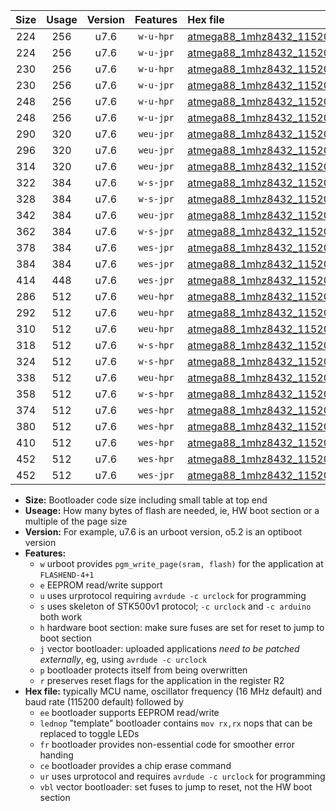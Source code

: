 |Size|Usage|Version|Features|Hex file|
|:-:|:-:|:-:|:-:|:--|
|224|256|u7.6|`w-u-hpr`|[atmega88_1mhz8432_115200bps_ur.hex](https://raw.githubusercontent.com/stefanrueger/urboot/main//atmega88_1mhz8432_115200bps_ur.hex)|
|224|256|u7.6|`w-u-jpr`|[atmega88_1mhz8432_115200bps_ur_vbl.hex](https://raw.githubusercontent.com/stefanrueger/urboot/main//atmega88_1mhz8432_115200bps_ur_vbl.hex)|
|230|256|u7.6|`w-u-hpr`|[atmega88_1mhz8432_115200bps_lednop_ur.hex](https://raw.githubusercontent.com/stefanrueger/urboot/main//atmega88_1mhz8432_115200bps_lednop_ur.hex)|
|230|256|u7.6|`w-u-jpr`|[atmega88_1mhz8432_115200bps_lednop_ur_vbl.hex](https://raw.githubusercontent.com/stefanrueger/urboot/main//atmega88_1mhz8432_115200bps_lednop_ur_vbl.hex)|
|248|256|u7.6|`w-u-hpr`|[atmega88_1mhz8432_115200bps_lednop_fr_ur.hex](https://raw.githubusercontent.com/stefanrueger/urboot/main//atmega88_1mhz8432_115200bps_lednop_fr_ur.hex)|
|248|256|u7.6|`w-u-jpr`|[atmega88_1mhz8432_115200bps_lednop_fr_ur_vbl.hex](https://raw.githubusercontent.com/stefanrueger/urboot/main//atmega88_1mhz8432_115200bps_lednop_fr_ur_vbl.hex)|
|290|320|u7.6|`weu-jpr`|[atmega88_1mhz8432_115200bps_ee_ur_vbl.hex](https://raw.githubusercontent.com/stefanrueger/urboot/main//atmega88_1mhz8432_115200bps_ee_ur_vbl.hex)|
|296|320|u7.6|`weu-jpr`|[atmega88_1mhz8432_115200bps_ee_lednop_ur_vbl.hex](https://raw.githubusercontent.com/stefanrueger/urboot/main//atmega88_1mhz8432_115200bps_ee_lednop_ur_vbl.hex)|
|314|320|u7.6|`weu-jpr`|[atmega88_1mhz8432_115200bps_ee_lednop_fr_ur_vbl.hex](https://raw.githubusercontent.com/stefanrueger/urboot/main//atmega88_1mhz8432_115200bps_ee_lednop_fr_ur_vbl.hex)|
|322|384|u7.6|`w-s-jpr`|[atmega88_1mhz8432_115200bps_vbl.hex](https://raw.githubusercontent.com/stefanrueger/urboot/main//atmega88_1mhz8432_115200bps_vbl.hex)|
|328|384|u7.6|`w-s-jpr`|[atmega88_1mhz8432_115200bps_lednop_vbl.hex](https://raw.githubusercontent.com/stefanrueger/urboot/main//atmega88_1mhz8432_115200bps_lednop_vbl.hex)|
|342|384|u7.6|`weu-jpr`|[atmega88_1mhz8432_115200bps_ee_lednop_fr_ce_ur_vbl.hex](https://raw.githubusercontent.com/stefanrueger/urboot/main//atmega88_1mhz8432_115200bps_ee_lednop_fr_ce_ur_vbl.hex)|
|362|384|u7.6|`w-s-jpr`|[atmega88_1mhz8432_115200bps_lednop_fr_vbl.hex](https://raw.githubusercontent.com/stefanrueger/urboot/main//atmega88_1mhz8432_115200bps_lednop_fr_vbl.hex)|
|378|384|u7.6|`wes-jpr`|[atmega88_1mhz8432_115200bps_ee_vbl.hex](https://raw.githubusercontent.com/stefanrueger/urboot/main//atmega88_1mhz8432_115200bps_ee_vbl.hex)|
|384|384|u7.6|`wes-jpr`|[atmega88_1mhz8432_115200bps_ee_lednop_vbl.hex](https://raw.githubusercontent.com/stefanrueger/urboot/main//atmega88_1mhz8432_115200bps_ee_lednop_vbl.hex)|
|414|448|u7.6|`wes-jpr`|[atmega88_1mhz8432_115200bps_ee_lednop_fr_vbl.hex](https://raw.githubusercontent.com/stefanrueger/urboot/main//atmega88_1mhz8432_115200bps_ee_lednop_fr_vbl.hex)|
|286|512|u7.6|`weu-hpr`|[atmega88_1mhz8432_115200bps_ee_ur.hex](https://raw.githubusercontent.com/stefanrueger/urboot/main//atmega88_1mhz8432_115200bps_ee_ur.hex)|
|292|512|u7.6|`weu-hpr`|[atmega88_1mhz8432_115200bps_ee_lednop_ur.hex](https://raw.githubusercontent.com/stefanrueger/urboot/main//atmega88_1mhz8432_115200bps_ee_lednop_ur.hex)|
|310|512|u7.6|`weu-hpr`|[atmega88_1mhz8432_115200bps_ee_lednop_fr_ur.hex](https://raw.githubusercontent.com/stefanrueger/urboot/main//atmega88_1mhz8432_115200bps_ee_lednop_fr_ur.hex)|
|318|512|u7.6|`w-s-hpr`|[atmega88_1mhz8432_115200bps.hex](https://raw.githubusercontent.com/stefanrueger/urboot/main//atmega88_1mhz8432_115200bps.hex)|
|324|512|u7.6|`w-s-hpr`|[atmega88_1mhz8432_115200bps_lednop.hex](https://raw.githubusercontent.com/stefanrueger/urboot/main//atmega88_1mhz8432_115200bps_lednop.hex)|
|338|512|u7.6|`weu-hpr`|[atmega88_1mhz8432_115200bps_ee_lednop_fr_ce_ur.hex](https://raw.githubusercontent.com/stefanrueger/urboot/main//atmega88_1mhz8432_115200bps_ee_lednop_fr_ce_ur.hex)|
|358|512|u7.6|`w-s-hpr`|[atmega88_1mhz8432_115200bps_lednop_fr.hex](https://raw.githubusercontent.com/stefanrueger/urboot/main//atmega88_1mhz8432_115200bps_lednop_fr.hex)|
|374|512|u7.6|`wes-hpr`|[atmega88_1mhz8432_115200bps_ee.hex](https://raw.githubusercontent.com/stefanrueger/urboot/main//atmega88_1mhz8432_115200bps_ee.hex)|
|380|512|u7.6|`wes-hpr`|[atmega88_1mhz8432_115200bps_ee_lednop.hex](https://raw.githubusercontent.com/stefanrueger/urboot/main//atmega88_1mhz8432_115200bps_ee_lednop.hex)|
|410|512|u7.6|`wes-hpr`|[atmega88_1mhz8432_115200bps_ee_lednop_fr.hex](https://raw.githubusercontent.com/stefanrueger/urboot/main//atmega88_1mhz8432_115200bps_ee_lednop_fr.hex)|
|452|512|u7.6|`wes-hpr`|[atmega88_1mhz8432_115200bps_ee_lednop_fr_ce.hex](https://raw.githubusercontent.com/stefanrueger/urboot/main//atmega88_1mhz8432_115200bps_ee_lednop_fr_ce.hex)|
|452|512|u7.6|`wes-jpr`|[atmega88_1mhz8432_115200bps_ee_lednop_fr_ce_vbl.hex](https://raw.githubusercontent.com/stefanrueger/urboot/main//atmega88_1mhz8432_115200bps_ee_lednop_fr_ce_vbl.hex)|

- **Size:** Bootloader code size including small table at top end
- **Useage:** How many bytes of flash are needed, ie, HW boot section or a multiple of the page size
- **Version:** For example, u7.6 is an urboot version, o5.2 is an optiboot version
- **Features:**
  + `w` urboot provides `pgm_write_page(sram, flash)` for the application at `FLASHEND-4+1`
  + `e` EEPROM read/write support
  + `u` uses urprotocol requiring `avrdude -c urclock` for programming
  + `s` uses skeleton of STK500v1 protocol; `-c urclock` and `-c arduino` both work
  + `h` hardware boot section: make sure fuses are set for reset to jump to boot section
  + `j` vector bootloader: uploaded applications *need to be patched externally*, eg, using `avrdude -c urclock`
  + `p` bootloader protects itself from being overwritten
  + `r` preserves reset flags for the application in the register R2
- **Hex file:** typically MCU name, oscillator frequency (16 MHz default) and baud rate (115200 default) followed by
  + `ee` bootloader supports EEPROM read/write
  + `lednop` "template" bootloader contains `mov rx,rx` nops that can be replaced to toggle LEDs
  + `fr` bootloader provides non-essential code for smoother error handing
  + `ce` bootloader provides a chip erase command
  + `ur` uses urprotocol and requires `avrdude -c urclock` for programming
  + `vbl` vector bootloader: set fuses to jump to reset, not the HW boot section
